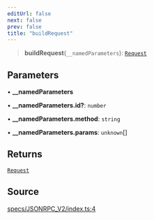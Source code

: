 ```yaml
---
editUrl: false
next: false
prev: false
title: "buildRequest"
---
```


> **buildRequest**(`__namedParameters`): [`Request`](../interfaces/Request.md)

## Parameters

• **\_\_namedParameters**

• **\_\_namedParameters\.id?**: `number`

• **\_\_namedParameters\.method**: `string`

• **\_\_namedParameters\.params**: `unknown`[]

## Returns

[`Request`](../interfaces/Request.md)

## Source

[specs/JSONRPC\_V2/index.ts:4](https://github.com/chord-ts/rpc/blob/d3d88c3/src/specs/JSONRPC_V2/index.ts#L4)
